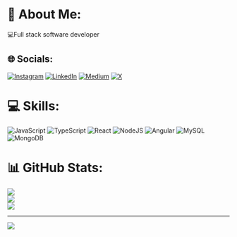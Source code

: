 # 💫 About Me:
💻Full stack software developer 


## 🌐 Socials:
[![Instagram](https://img.shields.io/badge/Instagram-%23E4405F.svg?logo=Instagram&logoColor=white)](https://instagram.com/thatsosuman) [![LinkedIn](https://img.shields.io/badge/LinkedIn-%230077B5.svg?logo=linkedin&logoColor=white)](https://linkedin.com/in/sumandas1212) [![Medium](https://img.shields.io/badge/Medium-12100E?logo=medium&logoColor=white)](https://medium.com/@@thatsosuman) [![X](https://img.shields.io/badge/X-black.svg?logo=X&logoColor=white)](https://x.com/@thatsosuman) 

# 💻 Skills:
![JavaScript](https://img.shields.io/badge/javascript-%23323330.svg?style=for-the-badge&logo=javascript&logoColor=%23F7DF1E) ![TypeScript](https://img.shields.io/badge/typescript-%23007ACC.svg?style=for-the-badge&logo=typescript&logoColor=white) ![React](https://img.shields.io/badge/react-%2320232a.svg?style=for-the-badge&logo=react&logoColor=%2361DAFB) ![NodeJS](https://img.shields.io/badge/node.js-6DA55F?style=for-the-badge&logo=node.js&logoColor=white) ![Angular](https://img.shields.io/badge/angular-%23DD0031.svg?style=for-the-badge&logo=angular&logoColor=white) ![MySQL](https://img.shields.io/badge/mysql-4479A1.svg?style=for-the-badge&logo=mysql&logoColor=white) ![MongoDB](https://img.shields.io/badge/MongoDB-%234ea94b.svg?style=for-the-badge&logo=mongodb&logoColor=white)
# 📊 GitHub Stats:
![](https://github-readme-stats.vercel.app/api?username=sumandas19&theme=monokai&hide_border=false&include_all_commits=false&count_private=false)<br/>
![](https://github-readme-streak-stats.herokuapp.com/?user=sumandas19&theme=monokai&hide_border=false)<br/>
![](https://github-readme-stats.vercel.app/api/top-langs/?username=sumandas19&theme=monokai&hide_border=false&include_all_commits=false&count_private=false&layout=compact)

---
[![](https://visitcount.itsvg.in/api?id=sumandas19&icon=0&color=0)](https://visitcount.itsvg.in)

<!-- Proudly created with GPRM ( https://gprm.itsvg.in ) -->
